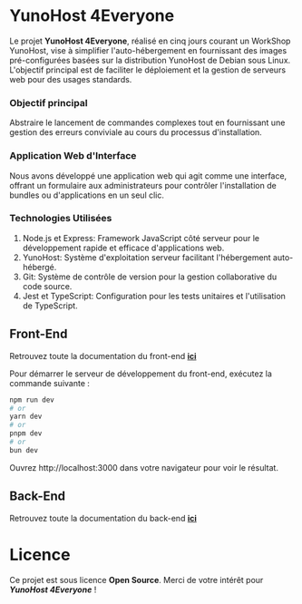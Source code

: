 # YunoHost 4Everyone

Le projet **YunoHost 4Everyone**, réalisé en cinq jours courant un WorkShop YunoHost, vise à simplifier l'auto-hébergement en fournissant des images pré-configurées basées sur la distribution YunoHost de Debian sous Linux. L'objectif principal est de faciliter le déploiement et la gestion de serveurs web pour des usages standards.

### Objectif principal

Abstraire le lancement de commandes complexes tout en fournissant une gestion des erreurs conviviale au cours du processus d'installation.

### Application Web d'Interface

Nous avons développé une application web qui agit comme une interface, offrant un formulaire aux administrateurs pour contrôler l'installation de bundles ou d'applications en un seul clic.

### Technologies Utilisées

1. Node.js et Express: Framework JavaScript côté serveur pour le développement rapide et efficace d'applications web.
2. YunoHost: Système d'exploitation serveur facilitant l'hébergement auto-hébergé.
3. Git: Système de contrôle de version pour la gestion collaborative du code source.
4. Jest et TypeScript: Configuration pour les tests unitaires et l'utilisation de TypeScript.

## Front-End 

Retrouvez toute la documentation du front-end **[ici](https://github.com/mikechpi/WorkShop/tree/main/front-end)**

Pour démarrer le serveur de développement du front-end, exécutez la commande suivante :

```bash
npm run dev
# or
yarn dev
# or
pnpm dev
# or
bun dev
```

Ouvrez http://localhost:3000 dans votre navigateur pour voir le résultat.

## Back-End 

Retrouvez toute la documentation du back-end **[ici](https://github.com/mikechpi/WorkShop/tree/main/back-end)**


# Licence

Ce projet est sous licence **Open Source**.
Merci de votre intérêt pour ***YunoHost 4Everyone*** !
